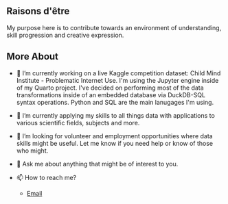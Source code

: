 ## Raisons d'être

My purpose here is to contribute towards an environment of understanding, skill progression and creative expression. 


## More About

- 🔭 I’m currently working on a live Kaggle competition dataset: Child Mind Institute - Problematic Internet Use. I'm using the Jupyter engine inside of my Quarto project. I've decided on performing most of the data transformations inside of an embedded database via DuckDB-SQL syntax operations. Python and SQL are the main lanugages I'm using.

- 🌱 I’m currently applying my skills to all things data with applications to various scientific fields, subjects and more.

- 🤔 I’m looking for volunteer and employment opportunities where data skills might be useful. Let me know if you need help or know of those who might.

- 💬 Ask me about anything that might be of interest to you.

- 📫 How to reach me?
  - [Email](ecmossotti@gmail.com) 
